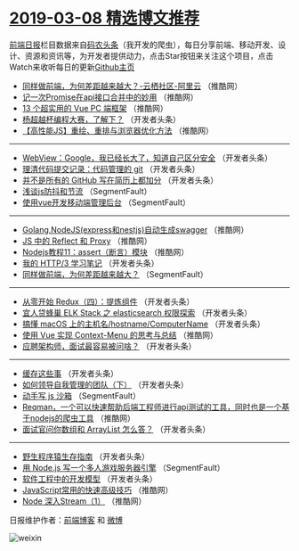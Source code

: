 # [2019-03-08 精选博文推荐](https://toutiao.qdkfweb.cn/date/2019/03/08)

[前端日报](https://qdkfweb.cn/c/news)栏目数据来自[码农头条](https://toutiao.qdkfweb.cn/)（我开发的爬虫），每日分享前端、移动开发、设计、资源和资讯等，为开发者提供动力，点击Star按钮来关注这个项目，点击Watch来收听每日的更新[Github主页](https://github.com/kujian/frontendDaily)
* [同样做前端，为何差距越来越大？-云栖社区-阿里云](https://toutiao.qdkfweb.cn/103042.html) （推酷网）
* [记一次Promise在api接口合并中的妙用](https://toutiao.qdkfweb.cn/103029.html) （推酷网）
* [13 个超实用的 Vue PC 端框架](https://toutiao.qdkfweb.cn/103036.html) （推酷网）
* [杨超越杯编程大赛，了解下？](https://toutiao.qdkfweb.cn/102988.html) （开发者头条）
* [【高性能JS】重绘、重排与浏览器优化方法](https://toutiao.qdkfweb.cn/103041.html) （推酷网）

***
* [WebView：Google，我已经长大了，知道自己区分安全](https://toutiao.qdkfweb.cn/102985.html) （开发者头条）
* [理清代码提交记录：代码管理的 git](https://toutiao.qdkfweb.cn/103000.html) （开发者头条）
* [并不是所有的 GitHub 写在简历上都加分](https://toutiao.qdkfweb.cn/102974.html) （开发者头条）
* [浅谈js防抖和节流](https://toutiao.qdkfweb.cn/102953.html) （SegmentFault）
* [使用vue开发移动端管理后台](https://toutiao.qdkfweb.cn/102961.html) （SegmentFault）

***
* [Golang,NodeJS(express和nestjs)自动生成swagger](https://toutiao.qdkfweb.cn/103038.html) （推酷网）
* [JS 中的 Reflect 和 Proxy](https://toutiao.qdkfweb.cn/103039.html) （推酷网）
* [Nodejs教程11：assert（断言）模块](https://toutiao.qdkfweb.cn/103040.html) （推酷网）
* [我的 HTTP/3 学习笔记](https://toutiao.qdkfweb.cn/102975.html) （开发者头条）
* [同样做前端，为何差距越来越大？](https://toutiao.qdkfweb.cn/102957.html) （SegmentFault）

***
* [从零开始 Redux（四）：提炼组件](https://toutiao.qdkfweb.cn/103012.html) （开发者头条）
* [宜人贷蜂巢 ELK Stack 之 elasticsearch 权限探索](https://toutiao.qdkfweb.cn/103014.html) （开发者头条）
* [搞懂 macOS 上的主机名/hostname/ComputerName](https://toutiao.qdkfweb.cn/102997.html) （开发者头条）
* [使用 Vue 实现 Context-Menu 的思考与总结](https://toutiao.qdkfweb.cn/103072.html) （推酷网）
* [应聘架构师，面试最容易被问啥？](https://toutiao.qdkfweb.cn/102972.html) （开发者头条）

***
* [缓存这些事](https://toutiao.qdkfweb.cn/103020.html) （开发者头条）
* [如何领导自我管理的团队（下）](https://toutiao.qdkfweb.cn/102987.html) （开发者头条）
* [动手写 js 沙箱](https://toutiao.qdkfweb.cn/102962.html) （SegmentFault）
* [Reqman，一个可以快速帮助后端工程师进行api测试的工具，同时也是一个基于nodejs的爬虫工具](https://toutiao.qdkfweb.cn/103073.html) （推酷网）
* [面试官问你数组和 ArrayList 怎么答？](https://toutiao.qdkfweb.cn/102973.html) （开发者头条）

***
* [野生程序猿生存指南](https://toutiao.qdkfweb.cn/103022.html) （开发者头条）
* [用 Node.js 写一个多人游戏服务器引擎](https://toutiao.qdkfweb.cn/102963.html) （SegmentFault）
* [软件工程中的开发模型](https://toutiao.qdkfweb.cn/103002.html) （开发者头条）
* [JavaScript常用的快速高级技巧](https://toutiao.qdkfweb.cn/103074.html) （推酷网）
* [Node 深入Stream（1）](https://toutiao.qdkfweb.cn/103025.html) （推酷网）

日报维护作者：[前端博客](https://qdkfweb.cn/) 和 [微博](https://qdkfweb.cn/go/weibo)

![weixin](https://user-images.githubusercontent.com/3055447/38468989-651132ac-3b80-11e8-8e6b-15122322a9d7.png)